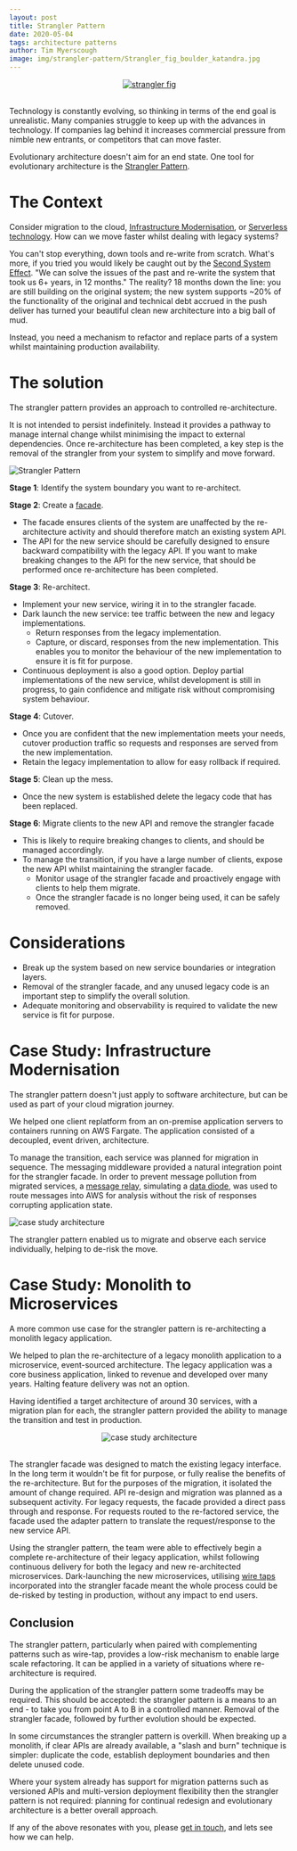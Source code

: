 ```yaml
---
layout: post
title: Strangler Pattern
date: 2020-05-04
tags: architecture patterns
author: Tim Myerscough
image: img/strangler-pattern/Strangler_fig_boulder_katandra.jpg
---
```


<center><a href="https://commons.wikimedia.org/wiki/File:Strangler_fig_boulder_katandra.jpg"> <img alt="strangler fig" src="/img/strangler-pattern/Strangler_fig_boulder_katandra.jpg" /></a></center>
<br/>

Technology is constantly evolving, so thinking in terms of the end goal is unrealistic.  Many companies struggle to keep up with the advances in technology.  If companies lag behind it increases commercial pressure from nimble new entrants, or competitors that can move faster.

Evolutionary architecture doesn't aim for an end state.  One tool for evolutionary architecture is the [Strangler Pattern](https://martinfowler.com/bliki/StranglerFigApplication.html).

# The Context
Consider migration to the cloud, [Infrastructure Modernisation](https://www.mechanicalrock.io/our-expertise/infrastructure-modernisation), or [Serverless technology](https://www.mechanicalrock.io/our-expertise/cloud-native-solutions).  How can we move faster whilst dealing with legacy systems?

You can't stop everything, down tools and re-write from scratch.  What's more, if you tried you would likely be caught out by the [Second System Effect](https://wiki.c2.com/?SecondSystemEffect).  "We can solve the issues of the past and re-write the system that took us 6+ years, in 12 months."  The reality?  18 months down the line: you are still building on the original system; the new system supports ~20% of the functionality of the original and technical debt accrued in the push deliver has turned your beautiful clean new architecture into a big ball of mud.

Instead, you need a mechanism to refactor and replace parts of a system whilst maintaining production availability.

# The solution

The strangler pattern provides an approach to controlled re-architecture.  

It is not intended to persist indefinitely.  Instead it provides a pathway to manage internal change whilst minimising the impact to external dependencies.  Once re-architecture has been completed, a key step is the removal of the strangler from your system to simplify and move forward.

![Strangler Pattern](/img/strangler-pattern/strangler-pattern.png)

**Stage 1**: Identify the system boundary you want to re-architect.

**Stage 2**: Create a [facade](https://en.wikipedia.org/wiki/Facade_pattern).

* The facade ensures clients of the system are unaffected by the re-architecture activity and should therefore match an existing system API.
* The API for the new service should be carefully designed to ensure backward compatibility with the legacy API.  If you want to make breaking changes to the API for the new service, that should be performed once re-architecture has been completed.

**Stage 3**: Re-architect.

* Implement your new service, wiring it in to the strangler facade.
* Dark launch the new service: tee traffic between the new and legacy implementations.
    * Return responses from the legacy implementation.  
    * Capture, or discard, responses from the new implementation.  This enables you to monitor the behaviour of the new implementation to ensure it is fit for purpose.
* Continuous deployment is also a good option.  Deploy partial implementations of the new service, whilst development is still in progress, to gain confidence and mitigate risk without compromising system behaviour.

**Stage 4**: Cutover.
* Once you are confident that the new implementation meets your needs, cutover production traffic so requests and responses are served from the new implementation.
* Retain the legacy implementation to allow for easy rollback if required.

**Stage 5**: Clean up the mess.
* Once the new system is established delete the legacy code that has been replaced.

**Stage 6**: Migrate clients to the new API and remove the strangler facade
* This is likely to require breaking changes to clients, and should be managed accordingly.
* To manage the transition, if you have a large number of clients, expose the new API whilst maintaining the strangler facade.  
    * Monitor usage of the strangler facade and proactively engage with clients to help them migrate.  
    * Once the strangler facade is no longer being used, it can be safely removed.

# Considerations

* Break up the system based on new service boundaries or integration layers.
* Removal of the strangler facade, and any unused legacy code is an important step to simplify the overall solution.
* Adequate monitoring and observability is required to validate the new service is fit for purpose.

# Case Study: Infrastructure Modernisation

The strangler pattern doesn't just apply to software architecture, but can be used as part of your cloud migration journey.

We helped one client replatform from an on-premise application servers to containers running on AWS Fargate.  The application consisted of a decoupled, event driven, architecture.

To manage the transition, each service was planned for migration in sequence.  The messaging middleware provided a natural integration point for the strangler facade.  In order to prevent message pollution from migrated services, a [message relay](https://www.enterpriseintegrationpatterns.com/patterns/conversation/Relay.html), simulating a [data diode](https://en.wikipedia.org/wiki/Unidirectional_network), was used to route messages into AWS for analysis without the risk of responses corrupting application state.

![case study architecture](/img/strangler-pattern/strangler-pattern-cs-1.png)

The strangler pattern enabled us to migrate and observe each service individually, helping to de-risk the move. 

# Case Study: Monolith to Microservices

A more common use case for the strangler pattern is re-architecting a monolith legacy application.

We helped to plan the re-architecture of a legacy monolith application to a microservice, event-sourced architecture.  The legacy application was a core business application, linked to revenue and developed over many years.  Halting feature delivery was not an option.

Having identified a target architecture of around 30 services, with a migration plan for each, the strangler pattern provided the ability to manage the transition and test in production.

<center>
<img alt="case study architecture" src="/img/strangler-pattern/microservices.png" />
</center>

<br>

The strangler facade was designed to match the existing legacy interface.  In the long term it wouldn't be fit for purpose, or fully realise the benefits of the re-architecture.  But for the purposes of the migration, it isolated the amount of change required.  API re-design and migration was planned as a subsequent activity.  For legacy requests, the facade provided a direct pass through and response.  For requests routed to the re-factored service, the facade used the adapter pattern to translate the request/response to the new service API.

Using the strangler pattern, the team were able to effectively begin a complete re-architecture of their legacy application, whilst following continuous delivery for both the legacy and new re-architected microservices.  Dark-launching the new microservices, utilising [wire taps](https://www.enterpriseintegrationpatterns.com/patterns/messaging/WireTap.html) incorporated into the strangler facade meant the whole process could be de-risked by testing in production, without any impact to end users.


## Conclusion

The strangler pattern, particularly when paired with complementing patterns such as wire-tap, provides a low-risk mechanism to enable large scale refactoring.  It can be applied in a variety of situations where re-architecture is required.  

During the application of the strangler pattern some tradeoffs may be required.  This should be accepted: the strangler pattern is a means to an end - to take you from point A to B in a controlled manner.  Removal of the strangler facade, followed by further evolution should be expected.

In some circumstances the strangler pattern is overkill.  When breaking up a monolith, if clear APIs are already available, a "slash and burn" technique is simpler: duplicate the code, establish deployment boundaries and then delete unused code.

Where your system already has support for migration patterns such as versioned APIs and multi-version deployment flexibility then the strangler pattern is not required: planning for continual redesign and evolutionary architecture is a better overall approach.

If any of the above resonates with you, please [get in touch](https://mechanicalrock.io/contact), and lets see how we can help.